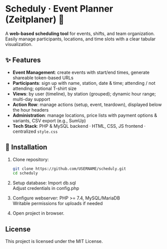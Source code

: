 # Scheduly · Event Planner (Zeitplaner) 📅

A **web-based scheduling tool** for events, shifts, and team organization.  
Easily manage participants, locations, and time slots with a clear tabular visualization.

## ✨ Features

- **Event Management**: create events with start/end times, generate shareable token-based URLs  
- **Participants**: sign up with name, station, date & time; attending / not attending; optional T-shirt size  
- **Views**: by user (timeline), by station (grouped); dynamic hour range; multi-day support  
- **Action Row**: manage actions (setup, event, teardown), displayed below the hour headers  
- **Administration**: manage locations, price lists with payment options & variants, CSV export (e.g., SumUp)  
- **Tech Stack**: PHP & MySQL backend · HTML, CSS, JS frontend · centralized `style.css`  

## 🚀 Installation

1. Clone repository:
   ```bash
   git clone https://github.com/USERNAME/scheduly.git
   cd scheduly

2. Setup database:
  Import db.sql  
  Adjust credentials in config.php

3. Configure webserver:
  PHP >= 7.4, MySQL/MariaDB  
  Writable permissions for uploads if needed

4. Open project in browser.

## License

This project is licensed under the MIT License.
